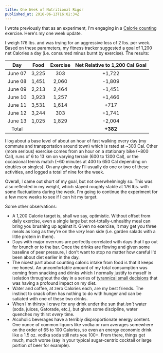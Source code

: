 ```yaml
---
title: One Week of Nutritional Rigor
published_at: 2016-06-13T16:02:34Z
---
```


I wrote previously that as an experiment, I'm engaging in a [Calorie
counting](/fragments/calorie-counting) exercise. Here's my one week update.

I weigh 176 lbs. and was trying for an aggressive loss of 2 lbs. per week.
Based on these parameters, my fitness tracker suggested a goal of 1,200 net
Calories a day (i.e. consumed minus burnt by exercise). The results:

| Day     | Food    | Exercise | Net Relative to 1,200 Cal Goal |
| :-----: | :-----: | :------: | :----------------------------: |
| June 07 | 3,225   | 303      | +1,722                         |
| June 08 | 1,451   | 2,060    | -1,809                         |
| June 09 | 2,213   | 2,464    | -1,451                         |
| June 10 | 3,923   | 1,257    | +1,466                         |
| June 11 | 3,531   | 1,614    | +717                           |
| June 12 | 3,244   | 303      | +1,741                         |
| June 13 | 1,025   | 1,829    | -2,004                         |
| Total   |         |          | **+382**                       |

I log about a base level of about an hour of fast walking every day (my commute
and transportation around town) which is rated at ~300 Cal. Other (more
serious) exercise comes from an hour on a stationary bike (~800 Cal), runs of 6
to 13 km on varying terrain (600 to 1300 Cal), or the occasional tennis match
(~60 minutes at 400 to 650 Cal depending on doubles or singles). On any given
day I'll usually do one or two of these activities, and logged a total of nine
for the week.

Overall, I came out short of my goal, but not overwhelmingly so. This was also
reflected in my weight, which stayed roughly stable at 176 lbs. with some
fluctuations during the week. I'm going to continue the experiment for a few
more weeks to see if I can hit my target.

Some other observations:

* A 1,200 Calorie target is, shall we say, optimistic. Without offset from
  daily exercise, even a single large but not-totally-unhealthy meal can bring
  you brushing up against it. Given no exercise, it may get you three meals as
  long as they're on the _very_ lean side (i.e. garden salads with a little
  protein in them).
* Days with major overruns are perfectly correlated with days that I go out for
  brunch or to the bar. Once the drinks are flowing and given some baseline of
  peer pressure, I don't want to stop no matter how careful I'd been about diet
  earlier in the day.
* The nicest part about counting caloric intake from food is that it keeps me
  honest. An uncomfortable amount of my total consumption was coming from
  snacking and drinks which I normally justify to myself in isolation
  throughout the day in a series of [tyrannical small decisions][tyranny] that
  was having a profound impact on my diet.
* Water and coffee, at zero Calories each, are my best friends. The instinct to
  snack often has nothing to do with hunger and can be satiated with one of
  these two drinks.
* When I'm thirsty I crave for any drink under the sun that _isn't_ water
  (soda, juices, Gatorade, etc.), but given some discipline, water quenches my
  thirst _every_ time.
* Alcoholic beverages have a terribly disproportionate energy content. One
  ounce of common liquors like vodka or rum averages somewhere on the order of
  65 to 100 Calories, so even an energy economic drink like a 1.5 oz. vodka
  soda still nets you 100+. From there, things get much, much worse (say in
  your typical sugar-centric cocktail or large portion of beer for example).

[tyranny]: https://en.wikipedia.org/wiki/Tyranny_of_small_decisions
